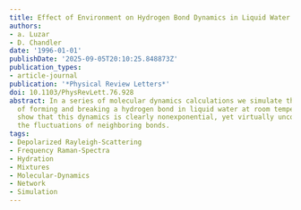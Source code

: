 ```yaml
---
title: Effect of Environment on Hydrogen Bond Dynamics in Liquid Water
authors:
- a. Luzar
- D. Chandler
date: '1996-01-01'
publishDate: '2025-09-05T20:10:25.848873Z'
publication_types:
- article-journal
publication: '*Physical Review Letters*'
doi: 10.1103/PhysRevLett.76.928
abstract: In a series of molecular dynamics calculations we simulate the dynamics
  of forming and breaking a hydrogen bond in liquid water at room temperature. We
  show that this dynamics is clearly nonexponential, yet virtually uncorrelated with
  the fluctuations of neighboring bonds.
tags:
- Depolarized Rayleigh-Scattering
- Frequency Raman-Spectra
- Hydration
- Mixtures
- Molecular-Dynamics
- Network
- Simulation
---
```

